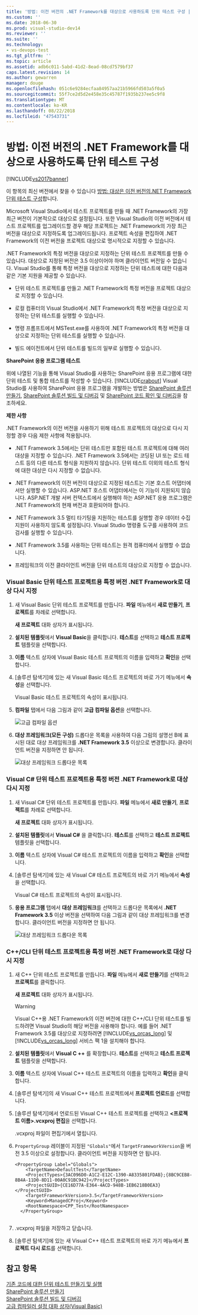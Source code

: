 ```yaml
---
title: '방법: 이전 버전의 .NET Framework를 대상으로 사용하도록 단위 테스트 구성 | Microsoft 문서'
ms.custom: ''
ms.date: 2018-06-30
ms.prod: visual-studio-dev14
ms.reviewer: ''
ms.suite: ''
ms.technology:
- vs-devops-test
ms.tgt_pltfrm: ''
ms.topic: article
ms.assetid: adb6c011-5abd-41d2-8ead-08cd7579bf37
caps.latest.revision: 14
ms.author: gewarren
manager: douge
ms.openlocfilehash: 051c6e9284ecfaa84957aa21b5966fd503a5f0a5
ms.sourcegitcommit: 55f7ce2d5d2e458e35c45787f1935b237ee5c9f8
ms.translationtype: MT
ms.contentlocale: ko-KR
ms.lasthandoff: 08/22/2018
ms.locfileid: "47543731"
---
```

# <a name="how-to-configure-unit-tests-to-target-an-earlier-version-of-the-net-framework"></a>방법: 이전 버전의 .NET Framework를 대상으로 사용하도록 단위 테스트 구성
[!INCLUDE[vs2017banner](../includes/vs2017banner.md)]

이 항목의 최신 버전에서 찾을 수 있습니다 [방법: 대상은 이전 버전의.NET Framework 단위 테스트 구성](https://docs.microsoft.com/visualstudio/test/how-to-configure-unit-tests-to-target-an-earlier-version-of-the-dotnet-framework)합니다.  
  
Microsoft Visual Studio에서 테스트 프로젝트를 만들 때 .NET Framework의 가장 최근 버전이 기본적으로 대상으로 설정됩니다. 또한 Visual Studio의 이전 버전에서 테스트 프로젝트를 업그레이드할 경우 해당 프로젝트는 .NET Framework의 가장 최근 버전을 대상으로 지정하도록 업그레이드됩니다. 프로젝트 속성을 편집하여 .NET Framework의 이전 버전을 프로젝트 대상으로 명시적으로 지정할 수 있습니다.  
  
 .NET Framework의 특정 버전을 대상으로 지정하는 단위 테스트 프로젝트를 만들 수 있습니다. 대상으로 지정된 버전은 3.5 이상이어야 하며 클라이언트 버전일 수 없습니다. Visual Studio를 통해 특정 버전을 대상으로 지정하는 단위 테스트에 대한 다음과 같은 기본 지원을 제공할 수 있습니다.  
  
-   단위 테스트 프로젝트를 만들고 .NET Framework의 특정 버전을 프로젝트 대상으로 지정할 수 있습니다.  
  
-   로컬 컴퓨터의 Visual Studio에서 .NET Framework의 특정 버전을 대상으로 지정하는 단위 테스트를 실행할 수 있습니다.  
  
-   명령 프롬프트에서 MSTest.exe를 사용하여 .NET Framework의 특정 버전을 대상으로 지정하는 단위 테스트를 실행할 수 있습니다.  
  
-   빌드 에이전트에서 단위 테스트를 빌드의 일부로 실행할 수 있습니다.  
  
 **SharePoint 응용 프로그램 테스트**  
  
 위에 나열된 기능을 통해 Visual Studio를 사용하는 SharePoint 응용 프로그램에 대한 단위 테스트 및 통합 테스트를 작성할 수 있습니다. [!INCLUDE[crabout](../includes/crabout-md.md)] Visual Studio를 사용하여 SharePoint 응용 프로그램을 개발하는 방법은 [SharePoint 솔루션 만들기](http://msdn.microsoft.com/library/4bfb1e59-97c9-4594-93f8-3068b4eb9631), [SharePoint 솔루션 빌드 및 디버깅](http://msdn.microsoft.com/library/c9e7c9ab-4eb3-40cd-a9b9-6c2a896f70ae) 및 [SharePoint 코드 확인 및 디버깅](http://msdn.microsoft.com/library/b5f3bce2-6a51-41b1-a292-9e384bae420c)을 참조하세요.  
  
 **제한 사항**  
  
 .NET Framework의 이전 버전을 사용하기 위해 테스트 프로젝트의 대상으로 다시 지정할 경우 다음 제한 사항에 적용됩니다.  
  
-   .NET Framework 3.5에서는 단위 테스트만 포함된 테스트 프로젝트에 대해 여러 대상을 지정할 수 있습니다. .NET Framework 3.5에서는 코딩된 UI 또는 로드 테스트 등의 다른 테스트 형식을 지원하지 않습니다. 단위 테스트 이외의 테스트 형식에 대한 대상은 다시 지정할 수 없습니다.  
  
-   .NET Framework의 이전 버전이 대상으로 지정된 테스트는 기본 호스트 어댑터에서만 실행할 수 있습니다. ASP.NET 호스트 어댑터에서는 이 기능이 지원되지 않습니다. ASP.NET 개발 서버 컨텍스트에서 실행해야 하는 ASP.NET 응용 프로그램은 .NET Framework의 현재 버전과 호환되어야 합니다.  
  
-   .NET Framework 3.5 멀티 타기팅을 지원하는 테스트를 실행할 경우 데이터 수집 지원이 사용하지 않도록 설정됩니다. Visual Studio 명령줄 도구를 사용하여 코드 검사를 실행할 수 있습니다.  
  
-   .NET Framework 3.5를 사용하는 단위 테스트는 원격 컴퓨터에서 실행할 수 없습니다.  
  
-   프레임워크의 이전 클라이언트 버전을 단위 테스트의 대상으로 지정할 수 없습니다.  
  
### <a name="re-targeting-to-a-specific-version-of-the-net-framework-for-visual-basic-unit-test-projects"></a>Visual Basic 단위 테스트 프로젝트용 특정 버전 .NET Framework로 대상 다시 지정  
  
1.  새 Visual Basic 단위 테스트 프로젝트를 만듭니다. **파일** 메뉴에서 **새로 만들기**, **프로젝트**를 차례로 선택합니다.  
  
     **새 프로젝트** 대화 상자가 표시됩니다.  
  
2.  **설치된 템플릿**에서 **Visual Basic**을 클릭합니다. **테스트**를 선택하고 **테스트 프로젝트** 템플릿을 선택합니다.  
  
3.  **이름** 텍스트 상자에 Visual Basic 테스트 프로젝트의 이름을 입력하고 **확인**을 선택합니다.  
  
4.  [솔루션 탐색기]에 있는 새 Visual Basic 테스트 프로젝트의 바로 가기 메뉴에서 **속성**을 선택합니다.  
  
     Visual Basic 테스트 프로젝트의 속성이 표시됩니다.  
  
5.  **컴파일** 탭에서 다음 그림과 같이 **고급 컴파일 옵션**을 선택합니다.  
  
     ![고급 컴파일 옵션](../test/media/howtoconfigureunittest35frameworka.png "HowToConfigureUnitTest35FrameworkA")  
  
6.  **대상 프레임워크(모든 구성)** 드롭다운 목록을 사용하여 다음 그림의 설명선 B에 표시된 대로 대상 프레임워크를 **.NET Framework 3.5** 이상으로 변경합니다. 클라이언트 버전을 지정하면 안 됩니다.  
  
     ![대상 프레임워크 드롭다운 목록](../test/media/howtoconfigureunitest35frameworkstepb.png "HowToConfigureUniTest35FrameworkStepB")  
  
### <a name="re-targeting-to-a-specific-version-of-the-net-framework-for-visual-c-unit-test-projects"></a>Visual C# 단위 테스트 프로젝트용 특정 버전 .NET Framework로 대상 다시 지정  
  
1.  새 Visual C# 단위 테스트 프로젝트를 만듭니다. **파일** 메뉴에서 **새로 만들기**, **프로젝트**를 차례로 선택합니다.  
  
     **새 프로젝트** 대화 상자가 표시됩니다.  
  
2.  **설치된 템플릿**에서 **Visual C#** 을 클릭합니다. **테스트**를 선택하고 **테스트 프로젝트** 템플릿을 선택합니다.  
  
3.  **이름** 텍스트 상자에 Visual C# 테스트 프로젝트의 이름을 입력하고 **확인**을 선택합니다.  
  
4.  [솔루션 탐색기]에 있는 새 Visual C# 테스트 프로젝트의 바로 가기 메뉴에서 **속성**을 선택합니다.  
  
     Visual C# 테스트 프로젝트의 속성이 표시됩니다.  
  
5.  **응용 프로그램** 탭에서 **대상 프레임워크**를 선택하고 드롭다운 목록에서 **.NET Framework 3.5** 이상 버전을 선택하여 다음 그림과 같이 대상 프레임워크를 변경합니다. 클라이언트 버전을 지정하면 안 됩니다.  
  
     ![대상 프레임워크 드롭다운 목록](../test/media/howtoconfigureunittest35frameworkcsharp.png "HowToConfigureUnitTest35FrameworkCSharp")  
  
### <a name="re-targeting-to-a-specific-version-of-the-net-framework-for-ccli-unit-test-projects"></a>C++/CLI 단위 테스트 프로젝트용 특정 버전 .NET Framework로 대상 다시 지정  
  
1.  새 C++ 단위 테스트 프로젝트를 만듭니다. **파일** 메뉴에서 **새로 만들기**를 선택하고 **프로젝트**를 클릭합니다.  
  
     **새 프로젝트** 대화 상자가 표시됩니다.  
  
    > [!WARNING]
    >  Visual C++용 .NET Framework의 이전 버전에 대한 C++/CLI 단위 테스트를 빌드하려면 Visual Studio의 해당 버전을 사용해야 합니다. 예를 들어 .NET Framework 3.5를 대상으로 지정하려면 [!INCLUDE[vs_orcas_long](../includes/vs-orcas-long-md.md)] 및 [!INCLUDE[vs_orcas_long](../includes/vs-orcas-long-md.md)] 서비스 팩 1을 설치해야 합니다.  
  
2.  **설치된 템플릿**에서 **Visual C ++** 를 확장합니다. **테스트**를 선택하고 **테스트 프로젝트** 템플릿을 선택합니다.  
  
3.  **이름** 텍스트 상자에 Visual C++ 테스트 프로젝트의 이름을 입력하고 **확인**을 클릭합니다.  
  
4.  [솔루션 탐색기]의 새 Visual C++ 테스트 프로젝트에서 **프로젝트 언로드**를 선택합니다.  
  
5.  [솔루션 탐색기]에서 언로드된 Visual C++ 테스트 프로젝트를 선택하고 **\<프로젝트 이름>.vcxproj 편집**을 선택합니다.  
  
     .vcxproj 파일이 편집기에서 열립니다.  
  
6.  `PropertyGroup` 레이블이 지정된 `"Globals"`에서 `TargetFrameworkVersion`을 버전 3.5 이상으로 설정합니다. 클라이언트 버전을 지정하면 안 됩니다.  
  
    ```  
    <PropertyGroup Label="Globals">  
        <TargetName>DefaultTest</TargetName>  
        <ProjectTypes>{3AC096D0-A1C2-E12C-1390-A8335801FDAB};{8BC9CEB8-8B4A-11D0-8D11-00A0C91BC942}</ProjectTypes>  
        <ProjectGUID>{CE16D77A-E364-4ACD-948B-1EB6218B0EA3}</ProjectGUID>  
        <TargetFrameworkVersion>3.5</TargetFrameworkVersion>  
        <Keyword>ManagedCProj</Keyword>  
        <RootNamespace>CPP_Test</RootNamespace>  
      </PropertyGroup>  
  
    ```  
  
7.  .vcxproj 파일을 저장하고 닫습니다.  
  
8.  [솔루션 탐색기]에 있는 새 Visual C++ 테스트 프로젝트의 바로 가기 메뉴에서 **프로젝트 다시 로드**를 선택합니다.  
  
## <a name="see-also"></a>참고 항목  
 [기존 코드에 대한 단위 테스트 만들기 및 실행](http://msdn.microsoft.com/en-us/e8370b93-085b-41c9-8dec-655bd886f173)   
 [SharePoint 솔루션 만들기](http://msdn.microsoft.com/library/4bfb1e59-97c9-4594-93f8-3068b4eb9631)   
 [SharePoint 솔루션 빌드 및 디버깅](http://msdn.microsoft.com/library/c9e7c9ab-4eb3-40cd-a9b9-6c2a896f70ae)   
 [고급 컴파일러 설정 대화 상자(Visual Basic)](../ide/reference/advanced-compiler-settings-dialog-box-visual-basic.md)



